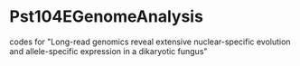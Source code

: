 # Pst104EGenomeAnalysis

codes for "Long-read genomics reveal extensive nuclear-specific evolution and allele-specific expression in a dikaryotic fungus"
